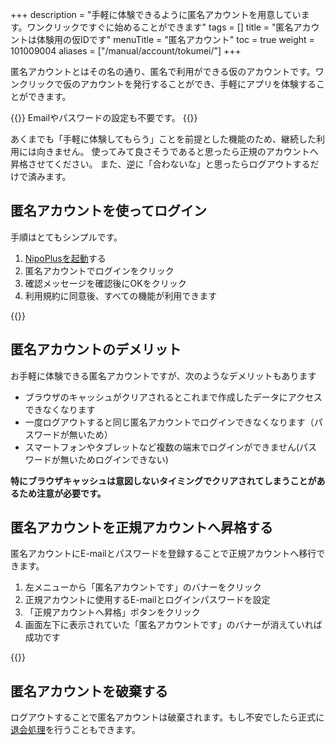 +++
description = "手軽に体験できるように匿名アカウントを用意しています。ワンクリックですぐに始めることができます"
tags = []
title = "匿名アカウントは体験用の仮IDです"
menuTitle = "匿名アカウント"
toc = true
weight = 101009004
aliases = ["/manual/account/tokumei/"]
+++

匿名アカウントとはその名の通り、匿名で利用ができる仮のアカウントです。ワンクリックで仮のアカウントを発行することができ、手軽にアプリを体験することができます。

{{<alice pos="right" icon="ok">}}
Emailやパスワードの設定も不要です。
{{</alice>}}

あくまでも「手軽に体験してもらう」ことを前提とした機能のため、継続した利用には向きません。
使ってみて良さそうであると思ったら正規のアカウントへ昇格させてください。
また、逆に「合わないな」と思ったらログアウトするだけで済みます。


## 匿名アカウントを使ってログイン


手順はとてもシンプルです。

1. [NipoPlusを起動](https://nipo-plus.web.app/)する
1. 匿名アカウントでログインをクリック
1. 確認メッセージを確認後にOKをクリック
1. 利用規約に同意後、すべての機能が利用できます

{{<appscreen filename="signup-anonymous" title="匿名アカウントはEmailやパスワードの設定をせずに利用できるアカウントです" >}}



## 匿名アカウントのデメリット

お手軽に体験できる匿名アカウントですが、次のようなデメリットもあります

- ブラウザのキャッシュがクリアされるとこれまで作成したデータにアクセスできなくなります
- 一度ログアウトすると同じ匿名アカウントでログインできなくなります（パスワードが無いため）
- スマートフォンやタブレットなど複数の端末でログインができません(パスワードが無いためログインできない)

**特にブラウザキャッシュは意図しないタイミングでクリアされてしまうことがあるため注意が必要です。**

## 匿名アカウントを正規アカウントへ昇格する

匿名アカウントにE-mailとパスワードを登録することで正規アカウントへ移行できます。

1. 左メニューから「匿名アカウントです」のバナーをクリック
1. 正規アカウントに使用するE-mailとログインパスワードを設定
1. 「正規アカウントへ昇格」ボタンをクリック
1. 画面左下に表示されていた「匿名アカウントです」のバナーが消えていれば成功です


{{<appscreen filename="promotion-account" title="匿名アカウントを正規アカウントへ昇格させるにはEmailとパスワードをセットする必要があります。なおNipoPlus上にすでに登録されているメールアドレスは利用できません" >}}

## 匿名アカウントを破棄する

ログアウトすることで匿名アカウントは破棄されます。もし不安でしたら正式に[退会処理](/docs/manual/remove/org/)を行うこともできます。
